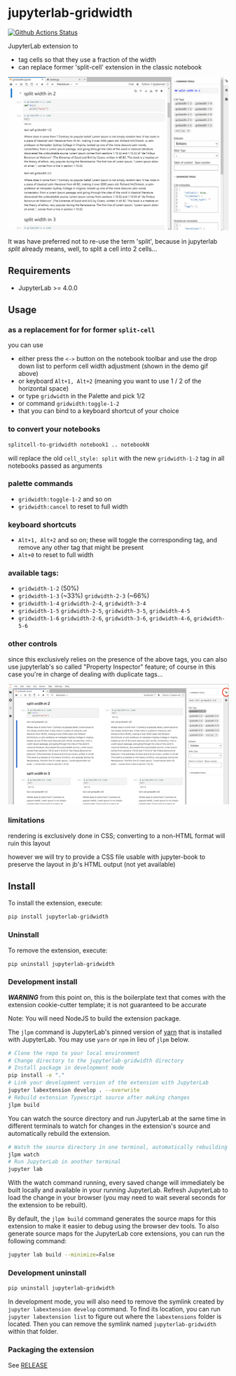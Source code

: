 # jupyterlab-gridwidth

[![Github Actions Status](https://github.com/parmentelat/jupyterlab-gridwidth/workflows/Build/badge.svg)](https://github.com/parmentelat/jupyterlab-gridwidth/actions/workflows/build.yml)

JupyterLab extension to

- tag cells so that they use a fraction of the width
- can replace former 'split-cell' extension in the classic notebook

![Use case gif demo](README-use-case.gif)

It was have preferred not to re-use the term 'split', because in jupyterlab _split_ already means, well, to split a cell into 2 cells...

## Requirements

- JupyterLab >= 4.0.0

## Usage

### as a replacement for for former `split-cell`

you can use

- either press the `<->` button on the notebook toolbar and use the drop down list to perform cell width adjustment (shown in the demo gif above)
- or keyboard `Alt+1, Alt+2` (meaning you want to use 1 / 2 of the horizontal space)
- or type `gridwidth` in the Palette and pick 1/2
- or command `gridwidth:toggle-1-2`
- that you can bind to a keyboard shortcut of your choice

### to convert your notebooks

```bash
splitcell-to-gridwidth notebook1 .. notebookN
```

will replace the old `cell_style: split` with the new `gridwidth-1-2` tag in all
notebooks passed as arguments

### palette commands

- `gridwidth:toggle-1-2` and so on
- `gridwidth:cancel` to reset to full width

### keyboard shortcuts

- `Alt+1, Alt+2` and so on; these will toggle the corresponding tag, and
  remove any other tag that might be present
- `Alt+0` to reset to full width

### available tags:

- `gridwidth-1-2` (50%)
- `gridwidth-1-3` (~33%) `gridwidth-2-3` (~66%)
- `gridwidth-1-4` `gridwidth-2-4`, `gridwidth-3-4`
- `gridwidth-1-5` `gridwidth-2-5`, `gridwidth-3-5`, `gridwidth-4-5`
- `gridwidth-1-6` `gridwidth-2-6`, `gridwidth-3-6`, `gridwidth-4-6`, `gridwidth-5-6`

### other controls

since this exclusively relies on the presence of the above tags, you can also
use jupyterlab's so called "Property Inspector" feature; of course in this case
you're in charge of dealing with duplicate tags...

![Alt text](README-property-inspector.png)

### limitations

rendering is exclusively done in CSS; converting to a non-HTML format will ruin
this layout

however we will try to provide a CSS file usable with jupyter-book to
preserve the layout in jb's HTML output (not yet available)

## Install

To install the extension, execute:

```bash
pip install jupyterlab-gridwidth
```

### Uninstall

To remove the extension, execute:

```bash
pip uninstall jupyterlab-gridwidth
```

### Development install

**_WARNING_** from this point on, this is the boilerplate text that comes with
the extension cookie-cutter template; it is not guaranteed to be accurate

Note: You will need NodeJS to build the extension package.

The `jlpm` command is JupyterLab's pinned version of
[yarn](https://yarnpkg.com/) that is installed with JupyterLab. You may use
`yarn` or `npm` in lieu of `jlpm` below.

```bash
# Clone the repo to your local environment
# Change directory to the jupyterlab-gridwidth directory
# Install package in development mode
pip install -e "."
# Link your development version of the extension with JupyterLab
jupyter labextension develop . --overwrite
# Rebuild extension Typescript source after making changes
jlpm build
```

You can watch the source directory and run JupyterLab at the same time in
different terminals to watch for changes in the extension's source and
automatically rebuild the extension.

```bash
# Watch the source directory in one terminal, automatically rebuilding when needed
jlpm watch
# Run JupyterLab in another terminal
jupyter lab
```

With the watch command running, every saved change will immediately be built
locally and available in your running JupyterLab. Refresh JupyterLab to load the
change in your browser (you may need to wait several seconds for the extension
to be rebuilt).

By default, the `jlpm build` command generates the source maps for this
extension to make it easier to debug using the browser dev tools. To also
generate source maps for the JupyterLab core extensions, you can run the
following command:

```bash
jupyter lab build --minimize=False
```

### Development uninstall

```bash
pip uninstall jupyterlab-gridwidth
```

In development mode, you will also need to remove the symlink created by
`jupyter labextension develop` command. To find its location, you can run
`jupyter labextension list` to figure out where the `labextensions` folder is
located. Then you can remove the symlink named `jupyterlab-gridwidth` within
that folder.

### Packaging the extension

See [RELEASE](RELEASE.md)
